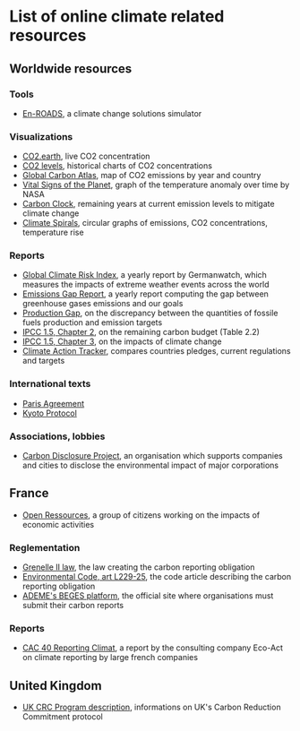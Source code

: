# List of online climate related resources

## Worldwide resources

### Tools

* [En-ROADS](https://en-roads.climateinteractive.org/scenario.html), a climate change solutions simulator

### Visualizations

* [CO2.earth](https://www.co2.earth/), live CO2 concentration
* [CO2 levels](https://www.co2levels.org/), historical charts of CO2 concentrations
* [Global Carbon Atlas](http://www.globalcarbonatlas.org/en/CO2-emissions), map of CO2 emissions by year and country
* [Vital Signs of the Planet](https://climate.nasa.gov/vital-signs/global-temperature/), graph of the temperature anomaly over time by NASA
* [Carbon Clock](https://www.mcc-berlin.net/en/research/co2-budget.html), remaining years at current emission levels to mitigate climate change
* [Climate Spirals](https://openclimatedata.net/climate-spirals/from-emissions-to-global-warming-line-chart/), circular graphs of emissions, CO2 concentrations, temperature rise

### Reports

* [Global Climate Risk Index](https://germanwatch.org/en/17307), a yearly report by Germanwatch, which measures the impacts of extreme weather events across the world
* [Emissions Gap Report](https://www.unenvironment.org/resources/emissions-gap-report-2019), a yearly report computing the gap between greenhouse gases emissions and our goals
* [Production Gap](http://productiongap.org/2019report/), on the discrepancy between the quantities of fossile fuels production and emission targets
* [IPCC 1.5, Chapter 2](https://www.ipcc.ch/sr15/chapter/chapter-2/), on the remaining carbon budget (Table 2.2)
* [IPCC 1.5, Chapter 3](https://www.ipcc.ch/sr15/chapter/chapter-3/), on the impacts of climate change
* [Climate Action Tracker](https://climateactiontracker.org/countries/), compares countries pledges, current regulations and targets

### International texts

* [Paris Agreement](https://unfccc.int/process-and-meetings/the-paris-agreement/the-paris-agreement)
* [Kyoto Protocol](https://unfccc.int/kyoto_protocol)

### Associations, lobbies

* [Carbon Disclosure Project](https://www.cdp.net/), an organisation which supports companies and cities to disclose the environmental impact of major corporations

## France

* [Open Ressources](https://open-ressources.fr/), a group of citizens working on the impacts of economic activities

### Reglementation

* [Grenelle II law](https://www.senat.fr/dossier-legislatif/pjl08-155.html), the law creating the carbon reporting obligation
* [Environmental Code, art L229-25](https://www.legifrance.gouv.fr/affichCodeArticle.do?idArticle=LEGIARTI000031694974&cidTexte=LEGITEXT000006074220), the code article describing the carbon reporting obligation
* [ADEME's BEGES platform](http://www.bilans-ges.ademe.fr/), the official site where organisations must submit their carbon reports

### Reports

* [CAC 40 Reporting Climat](https://eco-act.com/fr/ressource/rapport-sur-le-reporting-climat-2019/), a report by the consulting company Eco-Act on climate reporting by large french companies

## United Kingdom

* [UK CRC Program description](https://data.gov.uk/dataset/4b709a17-6e98-4021-a207-137ac931bfc3/information-for-each-carbon-reduction-commitment-crc-participant), informations on UK's Carbon Reduction Commitment protocol
